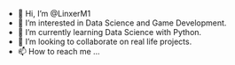 - 👋 Hi, I’m @LinxerM1
- 👀 I’m interested in Data Science and Game Development.
- 🌱 I’m currently learning Data Science with Python.
- 💞️ I’m looking to collaborate on real life projects.
- 📫 How to reach me ...

<!---
LinxerM1/LinxerM1 is a ✨ special ✨ repository because its `README.md` (this file) appears on your GitHub profile.
You can click the Preview link to take a look at your changes.
--->
